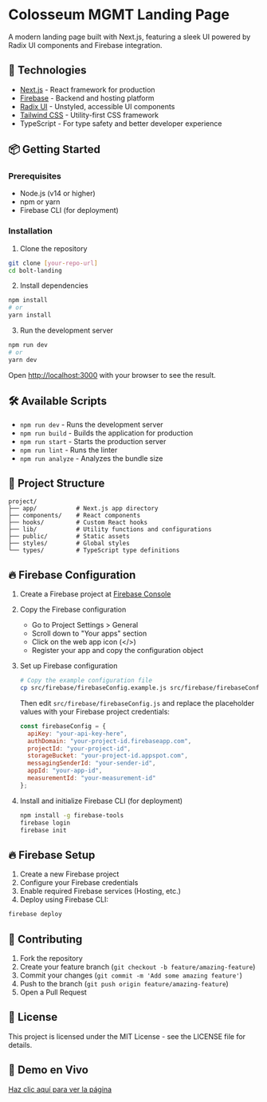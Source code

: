 # Colosseum MGMT Landing Page

A modern landing page built with Next.js, featuring a sleek UI powered by Radix UI components and Firebase integration.

## 🚀 Technologies

- [Next.js](https://nextjs.org/) - React framework for production
- [Firebase](https://firebase.google.com/) - Backend and hosting platform
- [Radix UI](https://www.radix-ui.com/) - Unstyled, accessible UI components
- [Tailwind CSS](https://tailwindcss.com/) - Utility-first CSS framework
- TypeScript - For type safety and better developer experience

## 📦 Getting Started

### Prerequisites

- Node.js (v14 or higher)
- npm or yarn
- Firebase CLI (for deployment)

### Installation

1. Clone the repository
```bash
git clone [your-repo-url]
cd bolt-landing
```

2. Install dependencies
```bash
npm install
# or
yarn install
```

3. Run the development server
```bash
npm run dev
# or
yarn dev
```

Open [http://localhost:3000](http://localhost:3000) with your browser to see the result.

## 🛠️ Available Scripts

- `npm run dev` - Runs the development server
- `npm run build` - Builds the application for production
- `npm run start` - Starts the production server
- `npm run lint` - Runs the linter
- `npm run analyze` - Analyzes the bundle size

## 📁 Project Structure

```
project/
├── app/           # Next.js app directory
├── components/    # React components
├── hooks/         # Custom React hooks
├── lib/           # Utility functions and configurations
├── public/        # Static assets
├── styles/        # Global styles
└── types/         # TypeScript type definitions
```

## 🔥 Firebase Configuration

1. Create a Firebase project at [Firebase Console](https://console.firebase.google.com/)

2. Copy the Firebase configuration
   - Go to Project Settings > General
   - Scroll down to "Your apps" section
   - Click on the web app icon (</>)
   - Register your app and copy the configuration object

3. Set up Firebase configuration
   ```bash
   # Copy the example configuration file
   cp src/firebase/firebaseConfig.example.js src/firebase/firebaseConfig.js
   ```
   
   Then edit `src/firebase/firebaseConfig.js` and replace the placeholder values with your Firebase project credentials:
   ```javascript
   const firebaseConfig = {
     apiKey: "your-api-key-here",
     authDomain: "your-project-id.firebaseapp.com",
     projectId: "your-project-id",
     storageBucket: "your-project-id.appspot.com",
     messagingSenderId: "your-sender-id",
     appId: "your-app-id",
     measurementId: "your-measurement-id"
   };
   ```

4. Install and initialize Firebase CLI (for deployment)
   ```bash
   npm install -g firebase-tools
   firebase login
   firebase init
   ```

## 🔥 Firebase Setup

1. Create a new Firebase project
2. Configure your Firebase credentials
3. Enable required Firebase services (Hosting, etc.)
4. Deploy using Firebase CLI:
```bash
firebase deploy
```

## 🤝 Contributing

1. Fork the repository
2. Create your feature branch (`git checkout -b feature/amazing-feature`)
3. Commit your changes (`git commit -m 'Add some amazing feature'`)
4. Push to the branch (`git push origin feature/amazing-feature`)
5. Open a Pull Request

## 📄 License

This project is licensed under the MIT License - see the LICENSE file for details.


## 🌟 Demo en Vivo

[Haz clic aquí para ver la página](https://colosseummgmt9.web.app)  

